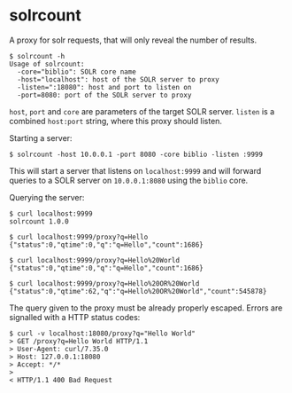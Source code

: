 solrcount
=========

A proxy for solr requests, that will only reveal the number of results.

    $ solrcount -h
    Usage of solrcount:
      -core="biblio": SOLR core name
      -host="localhost": host of the SOLR server to proxy
      -listen=":18080": host and port to listen on
      -port=8080: port of the SOLR server to proxy

`host`, `port` and `core` are parameters of the target SOLR server.
`listen` is a combined `host:port` string, where this proxy should listen.

Starting a server:

    $ solrcount -host 10.0.0.1 -port 8080 -core biblio -listen :9999

This will start a server that listens on `localhost:9999` and will forward
queries to a SOLR server on `10.0.0.1:8080` using the `biblio` core.

Querying the server:

    $ curl localhost:9999
    solrcount 1.0.0

    $ curl localhost:9999/proxy?q=Hello
    {"status":0,"qtime":0,"q":"q=Hello","count":1686}

    $ curl localhost:9999/proxy?q=Hello%20World
    {"status":0,"qtime":0,"q":"q=Hello","count":1686}

    $ curl localhost:9999/proxy?q=Hello%20OR%20World
    {"status":0,"qtime":62,"q":"q=Hello%20OR%20World","count":545878}

The query given to the proxy must be already properly escaped. Errors are signalled
with a HTTP status codes:

    $ curl -v localhost:18080/proxy?q="Hello World"
    > GET /proxy?q=Hello World HTTP/1.1
    > User-Agent: curl/7.35.0
    > Host: 127.0.0.1:18080
    > Accept: */*
    >
    < HTTP/1.1 400 Bad Request
